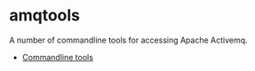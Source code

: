 # amqtools

A number of commandline tools for accessing Apache Activemq.

* [Commandline tools](./README.asciidoc)
